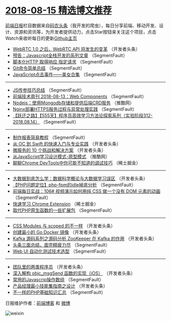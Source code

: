 # [2018-08-15 精选博文推荐](http://hao.caibaojian.com/date/2018/08/15)

[前端日报](http://caibaojian.com/c/news)栏目数据来自[码农头条](http://hao.caibaojian.com/)（我开发的爬虫），每日分享前端、移动开发、设计、资源和资讯等，为开发者提供动力，点击Star按钮来关注这个项目，点击Watch来收听每日的更新[Github主页](https://github.com/kujian/frontendDaily)
* [WebRTC 1.0 之后，WebRTC API 将发生的变革](http://hao.caibaojian.com/83180.html) （开发者头条）
* [预告：Javascript全栈开发的系列文章](http://hao.caibaojian.com/83160.html) （SegmentFault）
* [脚本化HTTP 取得响应 指定请求](http://hao.caibaojian.com/83230.html) （SegmentFault）
* [Git命令简单总结](http://hao.caibaojian.com/83153.html) （SegmentFault）
* [JavaScript点击事件——美女合集](http://hao.caibaojian.com/83154.html) （SegmentFault）

***
* [JS传参技巧总结](http://hao.caibaojian.com/83155.html) （SegmentFault）
* [前端技术周刊 2018-08-13：Web Components](http://hao.caibaojian.com/83166.html) （SegmentFault）
* [Nodejs：使用Mongodb存储和提供后端CRD服务](http://hao.caibaojian.com/83210.html) （推酷网）
* [Nginx部署HTTPS服务过程与异常处理实践](http://hao.caibaojian.com/83151.html) （SegmentFault）
* [【跃迁之路】【555天】程序员高效学习方法论探索系列（实验阶段312-2018.08.14）](http://hao.caibaojian.com/83158.html) （SegmentFault）

***
* [制作报表简易教程](http://hao.caibaojian.com/83167.html) （SegmentFault）
* [从 OC 到 Swift 的快速入门与专业实践](http://hao.caibaojian.com/83182.html) （开发者头条）
* [微服务的 10 个挑战和解决方案](http://hao.caibaojian.com/83173.html) （开发者头条）
* [从JavaScript学习设计模式-原型模式](http://hao.caibaojian.com/83211.html) （推酷网）
* [聊聊Chrome DevTools中你可能不知道的调试技巧](http://hao.caibaojian.com/83168.html) （稀土掘金）

***
* [大数据到底怎么学：数据科学概论与大数据学习误区](http://hao.caibaojian.com/83183.html) （开发者头条）
* [【PHP问题定位】php-fpm的idle掉底分析](http://hao.caibaojian.com/83159.html) （SegmentFault）
* [前端每日实战：106# 视频演示如何用纯 CSS 做一个没有 DOM 元素的动画](http://hao.caibaojian.com/83229.html) （SegmentFault）
* [快速学习 Chrome Extension](http://hao.caibaojian.com/83169.html) （稀土掘金）
* [取代PHP原生函数的一些扩展包](http://hao.caibaojian.com/83150.html) （SegmentFault）

***
* [CSS Modules 与 scoped 的不一样](http://hao.caibaojian.com/83184.html) （开发者头条）
* [创建最小的 Go Docker 镜像](http://hao.caibaojian.com/83174.html) （开发者头条）
* [Kafka 源码系列之源码分析 ZooKeeper 在 Kafka 的作用](http://hao.caibaojian.com/83185.html) （开发者头条）
* [头条三面总结，面完精疲力尽](http://hao.caibaojian.com/83161.html) （SegmentFault）
* [Web UI 自动化测试技术选型](http://hao.caibaojian.com/83231.html) （SegmentFault）

***
* [团队里的两类程序员](http://hao.caibaojian.com/83175.html) （开发者头条）
* [深入解构 objc_msgSend 函数的实现（iOS）](http://hao.caibaojian.com/83186.html) （开发者头条）
* [常用的Javascrip操作数组](http://hao.caibaojian.com/83162.html) （SegmentFault）
* [产品经理最小技能集指南之设计](http://hao.caibaojian.com/83176.html) （开发者头条）
* [不一样的PHP基础知识汇总](http://hao.caibaojian.com/83152.html) （SegmentFault）

日报维护作者：[前端博客](http://caibaojian.com/) 和 [微博](http://caibaojian.com/go/weibo)

![weixin](https://user-images.githubusercontent.com/3055447/38468989-651132ac-3b80-11e8-8e6b-15122322a9d7.png)